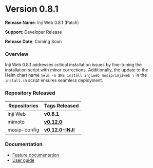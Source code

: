 # Version 0.8.1

**Release Name**: Inji Web 0.8.1 (Patch)

**Support**: Developer Release

**Release Date**: Coming Soon

### **Overview** <a href="#overview" id="overview"></a>

Inji Web 0.8.1 addresses critical installation issues by fine-tuning the installation script with minor corrections. Additionally, the update to the Helm chart name `helm -n $NS install injiweb mosip/injiweb \` in the `install.sh` script ensures seamless deployment.

### **Repository Released** <a href="#repository-released" id="repository-released"></a>

| **Repositories** | **Tags Released**                                                      |
| ---------------- | ---------------------------------------------------------------------- |
| Inji Web         | **v0.8.1**                                                             |
| mimoto           | [**v0.12.0**](https://github.com/mosip/mimoto/tree/release-0.12.0)     |
| mosip-config     | [**v0.12.0-INJI**](https://github.com/mosip/mosip-config/tree/qa-inji) |

### **Documentation** <a href="#documentation" id="documentation"></a>

* [Feature documentation](https://docs.mosip.io/inji/inji-web/functional-overview/features)
* [User guide](https://docs.mosip.io/inji/inji-web/functional-overview/end-user-guide)
